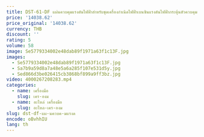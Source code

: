 ```yaml
---
title: DST-61-DF แผ่นควบคุมแรงดันไฟฟ้าสําหรับชุดเครื่องกําเนิดไฟฟ้าเบนซินแรงดันไฟฟ้ากระตุ้นตัวควบคุมอัตโนมัติ
price: '14038.62'
price_original: '14038.62'
currency: THB
discount: ''
rating: 5
volume: 58
image: Se5779334002e48dab89f1971a63f1c13F.jpg
images:
  - Se5779334002e48dab89f1971a63f1c13F.jpg
  - Sa7b9a59d8a7a48e5a6a285f107e531d5y.jpg
  - Sed866d3be026415cb3868bf899a9ff3bz.jpg
video: 4000267208283.mp4
categories:
  - name: เครื่องมือ
    slug: เคร-องม
  - name: อะไหล่ เครื่องมือ
    slug: อะไหล-เคร-องม
slug: dst-df-แผ-นควบค-มแรงด
encode: oBvhhIU
lang: th
---
```

  
